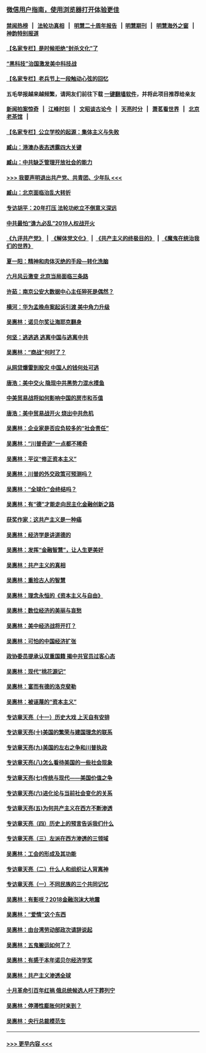 ### [微信用户指南，使用浏览器打开体验更佳](https://github.com/gfw-breaker/banned-news1/blob/master/indexes/wechat-guide.md?t=0)
#### [禁闻热榜](热点新闻.md?t=0)  &nbsp;&nbsp;|&nbsp;&nbsp; [法轮功真相](https://github.com/gfw-breaker/truth/blob/master/README.md?t=0) &nbsp;&nbsp;|&nbsp;&nbsp; [明慧二十周年报告](https://github.com/gfw-breaker/mh-reports/blob/master/README.md?t=0) &nbsp;&nbsp;|&nbsp;&nbsp;[明慧期刊](https://github.com/gfw-breaker/mh-qikan) &nbsp;&nbsp;|&nbsp;&nbsp; [明慧海外之窗](https://github.com/gfw-breaker/mh-news/blob/master/README.md?t=0) &nbsp;&nbsp;|&nbsp;&nbsp; [神韵特别报道](https://github.com/gfw-breaker/mh-news/blob/master/shenyun.md?t=0)
#### [【名家专栏】是时候拒绝“封杀文化”了](../pages/nsc423/n11814093.md?t=02112055) 
#### [“黑科技”治国激发美中科技战](../pages/nsc423/n11638056.md?t=02112055) 
#### [【名家专栏】老兵节上一段触动心弦的回忆](../pages/nsc423/n11646016.md?t=02112055) 
#### 五毛举报越来越频繁，请网友们前往下载 [一键翻墙软件](https://github.com/gfw-breaker/ssr-accounts)，并将此项目推荐给亲友
#### [新闻拍案惊奇](https://github.com/gfw-breaker/banned-news1/blob/master/pages/link4.md) &nbsp;&nbsp;|&nbsp;&nbsp; [江峰时刻](https://github.com/gfw-breaker/banned-news1/blob/master/pages/link4.md) &nbsp;&nbsp;|&nbsp;&nbsp; [文昭谈古论今](https://github.com/gfw-breaker/banned-news1/blob/master/pages/link4.md) &nbsp;&nbsp;|&nbsp;&nbsp; [天亮时分](https://github.com/gfw-breaker/banned-news1/blob/master/pages/link4.md) &nbsp;&nbsp;|&nbsp;&nbsp; [萧茗看世界](https://github.com/gfw-breaker/banned-news1/blob/master/pages/link4.md) &nbsp;&nbsp;|&nbsp;&nbsp; [北京老茶馆](https://github.com/gfw-breaker/banned-news1/blob/master/pages/link4.md) &nbsp;&nbsp;|&nbsp;&nbsp; 
#### [【名家专栏】公立学校的起源：集体主义与失败](../pages/nsc423/n11601833.md?t=02112055) 
#### [臧山：港澳办表态透露四大关键](../pages/nsc423/n11421628.md?t=02112055) 
#### [臧山：中共缺乏管理开放社会的能力](../pages/nsc423/n11407457.md?t=02112055) 
#### [>>> 我要声明退出共产党、共青团、少年队 <<<](https://github.com/begood0513/goodnews/blob/master/quit/letter.md) 
#### [臧山：北京面临治乱大转折](../pages/nsc423/n11406895.md?t=02112055) 
#### [专访胡平：20年打压 法轮功屹立不倒意义深远](../pages/nsc423/n11398800.md?t=02112055) 
#### [中共最怕“逢九必乱”2019人权战开火](../pages/nsc423/n11385248.md?t=02112055) 
#### [《九评共产党》](https://github.com/begood0513/9ping.md/blob/master/README.md) &nbsp;|&nbsp; [《解体党文化》](../../../../jtdwh.md/blob/master/README.md)  &nbsp;|&nbsp; [《共产主义的终极目的》](../../../../gczydzjmd.md/blob/master/README.md) &nbsp;|&nbsp; [《魔鬼在统治我们的世界》](../../../../mgztzwmdsj.md/blob/master/README.md) 
#### [夏一阳：精神和肉体灭绝的手段—转化洗脑](../pages/nsc423/n11368250.md?t=02112055) 
#### [六月风云激变 北京当局面临三条路](../pages/nsc423/n11313668.md?t=02112055) 
#### [许茹：南京公安大数据中心主任猝死是偶然？](../pages/nsc423/n11064744.md?t=02112055) 
#### [横河：华为孟晚舟案起诉引渡 美中角力升级](../pages/nsc423/n11027230.md?t=02112055) 
#### [吴惠林：诺贝尔奖让海耶克翻身](../pages/nsc423/n10890049.md?t=02112055) 
#### [何坚：逃逃逃 逃离中国与逃离中共](../pages/nsc423/n10592891.md?t=02112055) 
#### [吴惠林：“商战”何时了？](../pages/nsc423/n10573558.md?t=02112055) 
#### [从网贷爆雷到股灾 中国人的钱何处可逃](../pages/nsc423/n10572800.md?t=02112055) 
#### [唐浩：美中交火 隐现中共黑势力混水摸鱼](../pages/nsc423/n10544040.md?t=02112055) 
#### [中美贸易战将如何影响中国的房市和币值](../pages/nsc423/n10543697.md?t=02112055) 
#### [唐浩：美中贸易战开火 烧出中共危机](../pages/nsc423/n10540126.md?t=02112055) 
#### [吴惠林：企业家是否应负较多的“社会责任”](../pages/nsc423/n10535022.md?t=02112055) 
#### [吴惠林：“川普奇迹”一点都不稀奇](../pages/nsc423/n10512808.md?t=02112055) 
#### [吴惠林：平议“修正资本主义”](../pages/nsc423/n10495724.md?t=02112055) 
#### [吴惠林：川普的外交政策可预测吗？](../pages/nsc423/n10462387.md?t=02112055) 
#### [吴惠林：“全球化”会终结吗？](../pages/nsc423/n10452838.md?t=02112055) 
#### [吴惠林：有“德”才能走向民主化金融创新之路](../pages/nsc423/n10432292.md?t=02112055) 
#### [获奖作家：这共产主义是一种癌](../pages/nsc423/n10431541.md?t=02112055) 
#### [吴惠林：经济学是讲道德的](../pages/nsc423/n10398014.md?t=02112055) 
#### [吴惠林：发挥“金融智慧”，让人生更美好](../pages/nsc423/n10375019.md?t=02112055) 
#### [吴惠林：共产主义的真相](../pages/nsc423/n10351394.md?t=02112055) 
#### [吴惠林：重拾古人的智慧](../pages/nsc423/n10337691.md?t=02112055) 
#### [吴惠林：理念永恒的《资本主义与自由》](../pages/nsc423/n10316274.md?t=02112055) 
#### [吴惠林：数位经济的美丽与哀愁](../pages/nsc423/n10292946.md?t=02112055) 
#### [吴惠林：美中经济战将开打？](../pages/nsc423/n10258825.md?t=02112055) 
#### [吴惠林：可怕的中国经济扩张](../pages/nsc423/n10219147.md?t=02112055) 
#### [政协委员提承认双重国籍 揭中共官员过客心态](../pages/nsc423/n10208809.md?t=02112055) 
#### [吴惠林：现代“桃花源记”](../pages/nsc423/n10185234.md?t=02112055) 
#### [吴惠林：富而有德的洛克斐勒](../pages/nsc423/n10142264.md?t=02112055) 
#### [吴惠林：被诬蔑的“资本主义”](../pages/nsc423/n10124816.md?t=02112055) 
#### [专访章天亮（十一）历史大戏 上天自有安排](../pages/nsc423/n10094905.md?t=02112055) 
#### [专访章天亮(十)美国的繁荣与建国理念的联系](../pages/nsc423/n10094899.md?t=02112055) 
#### [专访章天亮(九)美国的左右之争和川普执政](../pages/nsc423/n10094889.md?t=02112055) 
#### [专访章天亮(八)怎么看待美国的一些社会现象](../pages/nsc423/n10094857.md?t=02112055) 
#### [专访章天亮(七)传统与现代——美国价值之争](../pages/nsc423/n10093140.md?t=02112055) 
#### [专访章天亮(六)进化论与当前社会变化的关系](../pages/nsc423/n10092036.md?t=02112055) 
#### [专访章天亮(五)为何共产主义在西方不断渗透](../pages/nsc423/n10083620.md?t=02112055) 
#### [专访章天亮（四）历史上的预言告诉我们什么](../pages/nsc423/n10083606.md?t=02112055) 
#### [专访章天亮（三）左派在西方渗透的三领域](../pages/nsc423/n10081115.md?t=02112055) 
#### [吴惠林：工会的形成及其功能](../pages/nsc423/n10080633.md?t=02112055) 
#### [专访章天亮（二）什么人和组织让人背离神](../pages/nsc423/n10076637.md?t=02112055) 
#### [专访章天亮（一）不同民族的三个共同记忆](../pages/nsc423/n10074188.md?t=02112055) 
#### [吴惠林：有影呒？2018金融泡沫大地震](../pages/nsc423/n10040534.md?t=02112055) 
#### [吴惠林：“爱情”这个东西](../pages/nsc423/n10019423.md?t=02112055) 
#### [吴惠林：由台湾劳动部政次请辞说起](../pages/nsc423/n9979679.md?t=02112055) 
#### [吴惠林：五鬼搬运如何了？](../pages/nsc423/n9925338.md?t=02112055) 
#### [吴惠林：有感于本年诺贝尔经济学奖](../pages/nsc423/n9871883.md?t=02112055) 
#### [吴惠林：共产主义渗透全球](../pages/nsc423/n9812748.md?t=02112055) 
#### [十月革命引百年红祸 俄总统候选人吁下葬列宁](../pages/nsc423/n9810182.md?t=02112055) 
#### [吴惠林：停滞性膨胀何时来到？](../pages/nsc423/n9764136.md?t=02112055) 
#### [吴惠林：央行总裁模范生](../pages/nsc423/n9728134.md?t=02112055) 

----
#### [ >>> 更早内容 <<< ](../indexes/nsc423-earlier.md)
